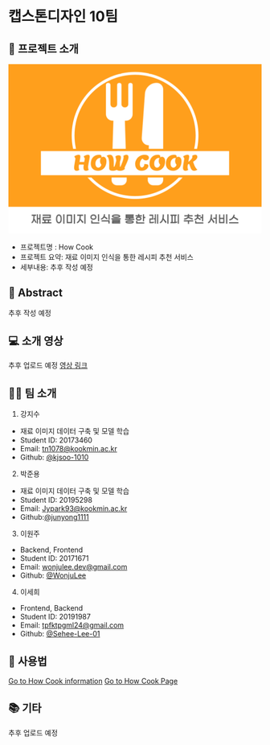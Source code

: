 # 캡스톤디자인 10팀

## 📝 프로젝트 소개

![Image](/img/main.png)

- 프로젝트명 : How Cook
- 프로젝트 요약: 재료 이미지 인식을 통한 레시피 추천 서비스
- 세부내용: 추후 작성 예정

## 📜 Abstract

추후 작성 예정

## 💻 소개 영상

추후 업로드 예정
[영상 링크]()

## 👨‍🍳 팀 소개

1. 강지수

- 재료 이미지 데이터 구축 및 모델 학습
- Student ID: 20173460
- Email: tn1078@kookmin.ac.kr
- Github: [@kjsoo-1010](https://github.com/kjsoo-1010)

2. 박준용

- 재료 이미지 데이터 구축 및 모델 학습
- Student ID: 20195298
- Email: Jypark93@kookmin.ac.kr
- Github:[@junyong1111](https://github.com/junyong1111)

3. 이원주

- Backend, Frontend
- Student ID: 20171671
- Email: wonjulee.dev@gmail.com
- Github: [@WonjuLee](https://github.com/wonju-dev)

4. 이세희

- Frontend, Backend
- Student ID: 20191987
- Email: tpfktpgml24@gmail.com
- Github: [@Sehee-Lee-01](https://github.com/Sehee-Lee-01)

## 🔎 사용법

[Go to How Cook information](https://kookmin-sw.github.io/capstone-2022-10/)
[Go to How Cook Page]()

## 📚 기타

추후 업로드 예정
